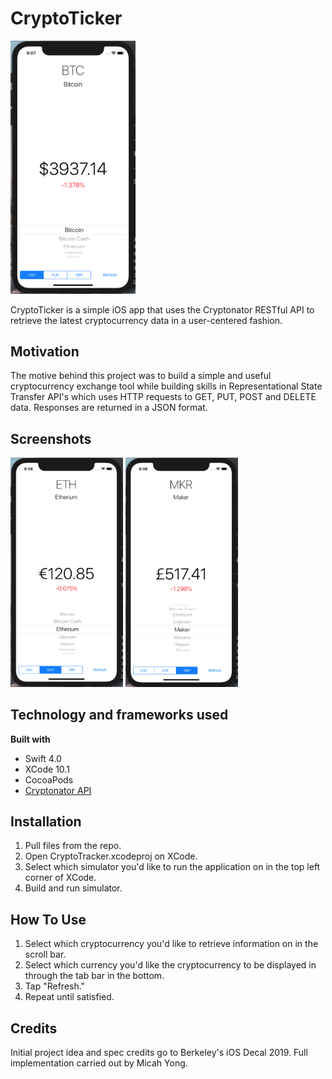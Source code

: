 # CryptoTicker #

<img src = "demo/BitcoinUS.png" width = "200">

CryptoTicker is a simple iOS app that uses the Cryptonator RESTful API to retrieve the latest cryptocurrency data in a user-centered fashion.

## Motivation ##

The motive behind this project was to build a simple and useful cryptocurrency exchange tool while building skills in Representational State Transfer API's which uses HTTP requests to GET, PUT, POST and DELETE data. Responses are returned in a JSON format. 

## Screenshots ##

<img src = "demo/EtheriumEU.png" width = "180">
<img src = "demo/MakerUK.png" width = "180">

## Technology and frameworks used ##

**Built with**
  * Swift 4.0
  * XCode 10.1
  * CocoaPods
  * [Cryptonator API](https://www.cryptonator.com/api/ "Cryptonator")
  
## Installation ## 

1. Pull files from the repo.
2. Open CryptoTracker.xcodeproj on XCode.
3. Select which simulator you'd like to run the application on in the top left corner of XCode. 
4. Build and run simulator.

## How To Use ## 

1. Select which cryptocurrency you'd like to retrieve information on in the scroll bar. 
2. Select which currency you'd like the cryptocurrency to be displayed in through the tab bar in the bottom. 
3. Tap "Refresh."
4. Repeat until satisfied. 

## Credits ## 

Initial project idea and spec credits go to Berkeley's iOS Decal 2019. 
Full implementation carried out by Micah Yong. 
